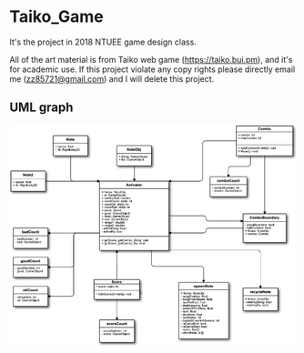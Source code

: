 # Taiko_Game
It's the project in 2018 NTUEE game design class. 

All of the art material is from Taiko web game (https://taiko.bui.pm), and it's for academic use. 
If this project violate any copy rights please directly email me (zz85721@gmail.com) and I will delete this project.

## UML graph
![image](https://github.com/Aaron-Hsieh-0129/Taiko_Game/blob/main/太鼓の達人/UML.png)
